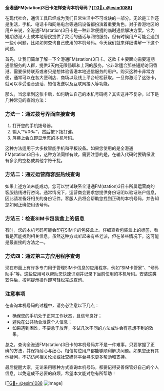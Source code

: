 **全港通FM(station)3日卡怎样查询本机号码？[[TG💪+ @esim1088](https://t.me/s/esim1088)]**

在现代社会，通信工具已经成为我们日常生活中不可或缺的一部分。无论是工作还是生活，手机、电话卡和网络电台等通讯设备都扮演着重要角色。对于香港地区的用户来说，全港通FM(station)3日卡是一种非常便捷的临时通信解决方案。它为短期访港人士或本地居民提供了灵活的通话与网络服务，但有时候用户可能会遇到一些小问题，比如如何查询自己使用的本机号码。今天我们就来详细讲解一下这个问题。

首先，让我们简单了解一下全港通FM(station)3日卡。这款卡主要面向需要短期通信服务的人群，提供3天内无限畅聊和上网的服务。它非常适合那些短期访问香港、需要保持联系或者只是想体验香港本地通信服务的用户。购买这种卡非常方便，通常可以在各大便利店、商场以及线上平台轻松获取。一旦你激活了这张卡，就可以享受语音通话、短信发送以及互联网接入等功能。

那么，当您拿到这张卡后，如何确认自己的本机号码呢？其实这并不复杂，以下是几种常见的查询方法：

### 方法一：通过拨号界面直接查询

1. 打开您的手机拨号器。
2. 输入“*#06#”，然后按下拨打键。
3. 屏幕上会立即显示您的本机号码。

这种方法适用于大多数智能手机和平板设备。如果您使用的是全港通FM(station)3日卡，这种方法同样有效。需要注意的是，在输入代码时要确保没有多余的空格或其他字符干扰。

### 方法二：通过运营商客服热线查询

如果上述方法未能成功，您可以尝试联系全港通FM(station)3日卡所属运营商的客服热线进行咨询。通常情况下，运营商会要求您提供身份证明以验证账户信息，因此请准备好相关的身份证件。客服人员将会帮助您找到正确的本机号码，并告知您如何正确使用该号码。

### 方法三：检查SIM卡包装盒上的信息

有时，您的本机号码可能会印在SIM卡的包装盒上。仔细查看包装盒上的标签，看看是否能找到相关信息。虽然这种方式听起来有些老派，但在某些情况下，这可能是最直接的方法之一。

### 方法四：通过第三方应用程序查询

现在市面上有许多专门用于管理SIM卡信息的应用程序，例如“SIM卡管家”、“号码助手”等。这些应用可以帮助您快速识别并记录下当前使用的本机号码。安装这类软件后，按照提示操作即可轻松完成查询。

### 注意事项

在查询本机号码的过程中，请务必注意以下几点：
- 确保您的手机处于正常工作状态，且信号良好；
- 避免在公共场合泄露个人信息；
- 如果遇到困难，不要急于放弃，多试几次不同的方法或许会有意想不到的效果。

总之，查询全港通FM(station)3日卡的本机号码并不是一件难事。只要掌握了正确的方法，并保持耐心与细心，相信每位用户都能够顺利解决问题。如果您还有其他疑问，不妨访问相关论坛或社交媒体平台寻求更多帮助和支持。

最后提醒大家，无论采用哪种方式查询本机号码，都要记得妥善保管好自己的个人信息，以免造成不必要的麻烦。希望本文能对您有所帮助！

[[TG💪+ @esim1088](https://t.me/s/esim1088) ![Image](https://i.postimg.cc/4NQfJmqS/Snipaste-2025-05-13-00-14-12.png)]
